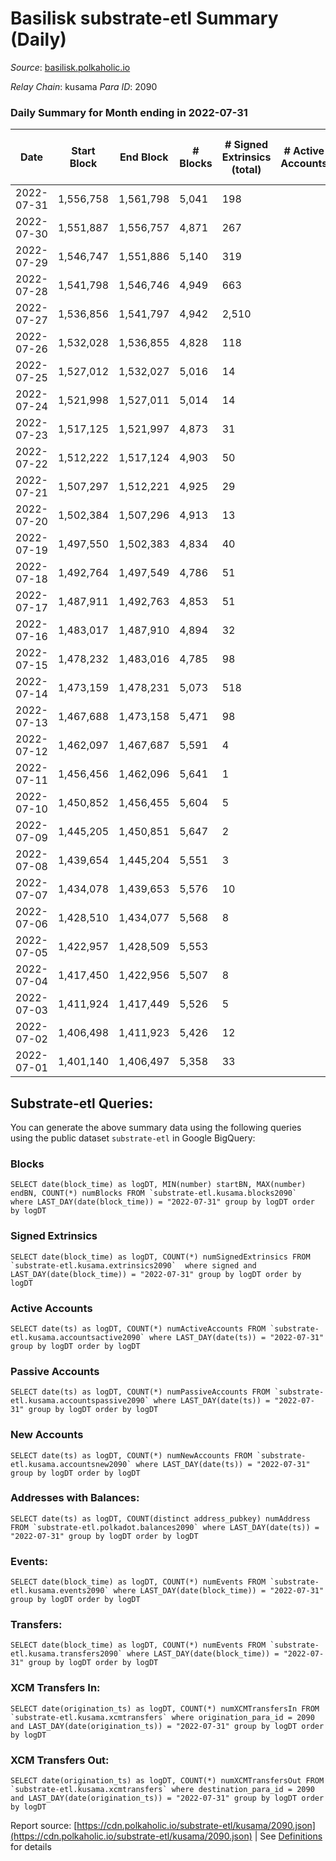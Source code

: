 # Basilisk substrate-etl Summary (Daily)

_Source_: [basilisk.polkaholic.io](https://basilisk.polkaholic.io)

*Relay Chain*: kusama
*Para ID*: 2090



### Daily Summary for Month ending in 2022-07-31


| Date | Start Block | End Block | # Blocks | # Signed Extrinsics (total) | # Active Accounts | # Passive | # New | # Addresses with Balances | # Events | # Transfers | # XCM Transfers In | # XCM Transfers Out | Issues | 
| ---- | ----------- | --------- | -------- | --------------------------- | ----------------- | --------- | ----- | ------------------------- | -------- | ----------- | ------------------ | ------------------- | ------ |
| 2022-07-31 | 1,556,758 | 1,561,798 | 5,041 | 198 |  |  |  | 16,279 | 16,758 | 213 ($9,656.98) | 19 ($7,701.01) | 24 ($5,081.39) |  |
| 2022-07-30 | 1,551,887 | 1,556,757 | 4,871 | 267 |  |  |  | 16,277 | 16,738 | 247 ($7,477.50) | 29 ($4,662.40) | 17 ($1,511.51) |  |
| 2022-07-29 | 1,546,747 | 1,551,886 | 5,140 | 319 |  |  |  | 16,273 | 18,463 | 421 ($15,841.26) | 47 ($11,819.73) | 49 ($7,273.31) |  |
| 2022-07-28 | 1,541,798 | 1,546,746 | 4,949 | 663 |  |  |  | 16,266 | 21,157 | 789 ($27,597.83) | 126 ($23,022.51) | 81 ($7,262.53) |  |
| 2022-07-27 | 1,536,856 | 1,541,797 | 4,942 | 2,510 |  |  |  | 16,245 | 36,369 | 2,348 ($249,385.19) | 437 ($153,364.21) | 264 ($73,606.75) |  |
| 2022-07-26 | 1,532,028 | 1,536,855 | 4,828 | 118 |  |  |  | 16,158 | 15,350 | 44 ($11,828.68) | 12 ($24,128.84) | 5 ($92.16) |  |
| 2022-07-25 | 1,527,012 | 1,532,027 | 5,016 | 14 |  |  |  | 16,148 | 15,143 |   | 1 ($7.69) | 1 ($7.69) |  |
| 2022-07-24 | 1,521,998 | 1,527,011 | 5,014 | 14 |  |  |  | 16,148 | 15,137 | 1  |   |   |  |
| 2022-07-23 | 1,517,125 | 1,521,997 | 4,873 | 31 |  |  |  | 16,147 | 14,822 | 10  | 1 ($20.21) | 1 ($20.21) |  |
| 2022-07-22 | 1,512,222 | 1,517,124 | 4,903 | 50 |  |  |  | 16,146 | 15,124 |   | 16 ($49.09) | 15 ($50.72) |  |
| 2022-07-21 | 1,507,297 | 1,512,221 | 4,925 | 29 |  |  |  | 16,146 | 14,986 | 7  | 3 ($2.65) | 2 ($1.63) |  |
| 2022-07-20 | 1,502,384 | 1,507,296 | 4,913 | 13 |  |  |  | 16,144 | 14,825 | 4  |   | 1 ($0.06) |  |
| 2022-07-19 | 1,497,550 | 1,502,383 | 4,834 | 40 |  |  |  | 16,142 | 14,824 | 3  | 12 ($7.17) | 7 ($3.59) |  |
| 2022-07-18 | 1,492,764 | 1,497,549 | 4,786 | 51 |  |  |  | 16,142 | 14,719 | 14  | 5 ($1.52) | 5 ($0.03) |  |
| 2022-07-17 | 1,487,911 | 1,492,763 | 4,853 | 51 |  |  |  | 16,140 | 14,876 | 20  |   |   |  |
| 2022-07-16 | 1,483,017 | 1,487,910 | 4,894 | 32 |  |  |  | 16,138 | 14,880 | 10  |   |   |  |
| 2022-07-15 | 1,478,232 | 1,483,016 | 4,785 | 98 |  |  |  | 16,137 | 14,984 | 17  | 2 ($0.03) | 1 (-) |  |
| 2022-07-14 | 1,473,159 | 1,478,231 | 5,073 | 518 |  |  |  | 16,133 | 18,506 | 147  | 5 ($1.01) | 14 ($0.76) |  |
| 2022-07-13 | 1,467,688 | 1,473,158 | 5,471 | 98 |  |  |  | 16,101 | 17,653 | 75  |   |   |  |
| 2022-07-12 | 1,462,097 | 1,467,687 | 5,591 | 4 |  |  |  | 16,073 | 16,802 |   |   |   |  |
| 2022-07-11 | 1,456,456 | 1,462,096 | 5,641 | 1 |  |  |  | 16,073 | 16,937 |   |   |   |  |
| 2022-07-10 | 1,450,852 | 1,456,455 | 5,604 | 5 |  |  |  | 16,073 | 16,844 |   |   |   |  |
| 2022-07-09 | 1,445,205 | 1,450,851 | 5,647 | 2 |  |  |  | 16,073 | 16,959 |   |   |   |  |
| 2022-07-08 | 1,439,654 | 1,445,204 | 5,551 | 3 |  |  |  | 16,073 | 16,673 |   |   |   |  |
| 2022-07-07 | 1,434,078 | 1,439,653 | 5,576 | 10 |  |  |  | 16,073 | 16,782 |   |   |   |  |
| 2022-07-06 | 1,428,510 | 1,434,077 | 5,568 | 8 |  |  |  | 16,073 | 16,749 |   |   |   |  |
| 2022-07-05 | 1,422,957 | 1,428,509 | 5,553 |  |  |  |  | 16,073 | 16,667 |   |   |   |  |
| 2022-07-04 | 1,417,450 | 1,422,956 | 5,507 | 8 |  |  |  | 16,073 | 16,570 |   |   |   |  |
| 2022-07-03 | 1,411,924 | 1,417,449 | 5,526 | 5 |  |  |  | 16,073 | 16,608 |   |   |   |  |
| 2022-07-02 | 1,406,498 | 1,411,923 | 5,426 | 12 |  |  |  | 16,073 | 16,360 |   |   |   |  |
| 2022-07-01 | 1,401,140 | 1,406,497 | 5,358 | 33 |  |  |  | 16,073 | 16,276 |   |   |   |  |

## Substrate-etl Queries:
You can generate the above summary data using the following queries using the public dataset `substrate-etl` in Google BigQuery:


### Blocks
```
SELECT date(block_time) as logDT, MIN(number) startBN, MAX(number) endBN, COUNT(*) numBlocks FROM `substrate-etl.kusama.blocks2090`  where LAST_DAY(date(block_time)) = "2022-07-31" group by logDT order by logDT
```


### Signed Extrinsics
```
SELECT date(block_time) as logDT, COUNT(*) numSignedExtrinsics FROM `substrate-etl.kusama.extrinsics2090`  where signed and LAST_DAY(date(block_time)) = "2022-07-31" group by logDT order by logDT
```


### Active Accounts
```
SELECT date(ts) as logDT, COUNT(*) numActiveAccounts FROM `substrate-etl.kusama.accountsactive2090` where LAST_DAY(date(ts)) = "2022-07-31" group by logDT order by logDT
```


### Passive Accounts
```
SELECT date(ts) as logDT, COUNT(*) numPassiveAccounts FROM `substrate-etl.kusama.accountspassive2090` where LAST_DAY(date(ts)) = "2022-07-31" group by logDT order by logDT
```


### New Accounts
```
SELECT date(ts) as logDT, COUNT(*) numNewAccounts FROM `substrate-etl.kusama.accountsnew2090` where LAST_DAY(date(ts)) = "2022-07-31" group by logDT order by logDT
```


### Addresses with Balances:
```
SELECT date(ts) as logDT, COUNT(distinct address_pubkey) numAddress FROM `substrate-etl.polkadot.balances2090` where LAST_DAY(date(ts)) = "2022-07-31" group by logDT order by logDT
```


### Events:
```
SELECT date(block_time) as logDT, COUNT(*) numEvents FROM `substrate-etl.kusama.events2090` where LAST_DAY(date(block_time)) = "2022-07-31" group by logDT order by logDT
```


### Transfers:
```
SELECT date(block_time) as logDT, COUNT(*) numEvents FROM `substrate-etl.kusama.transfers2090` where LAST_DAY(date(block_time)) = "2022-07-31" group by logDT order by logDT
```


### XCM Transfers In:
```
SELECT date(origination_ts) as logDT, COUNT(*) numXCMTransfersIn FROM `substrate-etl.kusama.xcmtransfers` where origination_para_id = 2090 and LAST_DAY(date(origination_ts)) = "2022-07-31" group by logDT order by logDT
```


### XCM Transfers Out:
```
SELECT date(origination_ts) as logDT, COUNT(*) numXCMTransfersOut FROM `substrate-etl.kusama.xcmtransfers` where destination_para_id = 2090 and LAST_DAY(date(origination_ts)) = "2022-07-31" group by logDT order by logDT
```



Report source: [https://cdn.polkaholic.io/substrate-etl/kusama/2090.json](https://cdn.polkaholic.io/substrate-etl/kusama/2090.json) | See [Definitions](/DEFINITIONS.md) for details
